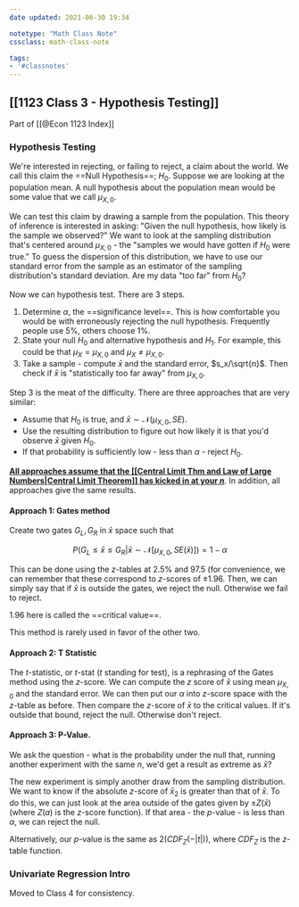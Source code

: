 ```yaml
---
date updated: 2021-06-30 19:34

notetype: "Math Class Note"
cssclass: math-class-note

tags: 
- '#classnotes'
---
```


## [[1123 Class 3 - Hypothesis Testing]]
Part of [[@Econ 1123 Index]]


### Hypothesis Testing 

We're interested in rejecting, or failing to reject, a claim about the world. We call this claim the ==Null Hypothesis==; $H_0$. Suppose we are looking at the population mean. A null hypothesis about the population mean would be some value that we call $\mu_{X,0}$.

We can test this claim by drawing a sample from the population. This theory of inference is interested in asking: "Given the null hypothesis, how likely is the sample we observed?" We want to look at the sampling distribution that's centered around $\mu_{X,0}$ - the "samples we would have gotten if $H_0$ were true." To guess the dispersion of this distribution, we have to use our standard error from the sample as an estimator of the sampling distribution's standard deviation.  Are my data "too far" from $H_0$? 

Now we can hypothesis test. There are 3 steps.

1) Determine $\alpha$, the ==significance level==. This is how comfortable you would be with erroneously rejecting the null hypothesis. Frequently people use 5%, others choose 1%. 
2) State your null $H_0$ and alternative hypothesis and $H_1$. For example, this could be that $\mu_X = \mu_{X,0}$ and $\mu_X \neq \mu_{X,0}$. 
3) Take a sample - compute $\bar{x}$ and the standard error, $s_x/\sqrt{n}$. Then check if $\bar{x}$ is "statistically too far away" from $\mu_{X,0}$. 

Step 3 is the meat of the difficulty. There are three approaches that are very similar: 
- Assume that $H_0$ is true, and $\bar{x} \sim \mathcal{N}(\mu_{X,0}, SE)$. 
- Use the resulting distribution to figure out how likely it is that you'd observe $\bar{x}$  given $H_0$. 
- If that probability is sufficiently low - less than $\alpha$ - reject $H_0$. 

**<u>All  approaches assume that the [[Central Limit Thm and Law of Large Numbers|Central Limit Theorem]] has kicked in at your $n$</u>**. In addition, all approaches give the same results. 

#### Approach 1: Gates method 

Create two gates $G_L, G_R$ in $\bar{x}$ space such that

$$ P(G_L \leq \bar{x} \leq G_R| \bar{x} \sim \mathcal{N}[\mu_{X,0}, SE(\bar{x})] ) = 1 - \alpha$$

This can be done using the $z$-tables at $2.5\%$ and $97.5%$ (for convenience, we can remember that these correspond to $z$-scores of $\pm 1.96$. Then, we can simply say that if $\bar{x}$ is outside the gates, we reject the null. Otherwise we fail to reject. 

$1.96$ here is called the ==critical value==.

This method is rarely used in favor of the other two. 

#### Approach 2: T Statistic

The $t$-statistic, or $t$-stat ($t$ standing for test), is a rephrasing of the Gates method using the $z$-score. We can compute the $z$ score of $\bar{x}$ using mean $\mu_{X,0}$ and the standard error. We can then put our $\alpha$ into $z$-score space with the $z$-table as before. Then compare the $z$-score of $\bar{x}$ to the critical values. If it's outside that bound, reject the null. Otherwise don't reject. 

#### Approach 3: P-Value. 

We ask the question - what is the probability under the null that, running another experiment with the same $n$, we'd get a result as extreme as $\bar{x}$? 

The new experiment is simply another draw from the sampling distribution. We want to know if the absolute $z$-score of $\bar{x}_2$ is greater than that of $\bar{x}$. To do this, we can just look at the area outside of the gates given by $\pm Z(\bar{x})$ (where $Z(a)$ is the $z$-score function). If that area - the $p$-value - is less than $\alpha$, we can reject the null. 

Alternatively, our $p$-value is the same as $2(CDF_{Z}(-|t|))$, where $CDF_{Z}$ is the $z$-table function. 


### Univariate Regression Intro

Moved to Class 4 for consistency. 